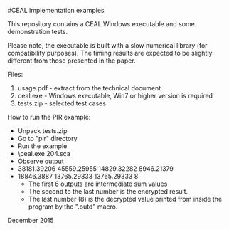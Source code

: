 #CEAL implementation examples

This repository contains a CEAL Windows executable and some demonstration tests.

Please note, the executable is built with a slow numerical library
(for compatibility purposes). The timing results are
expected to be slightly different from those presented in the paper.

Files:
1. usage.pdf - extract from the technical document
2. ceal.exe - Windows executable, Win7 or higher version is required
3. tests.zip - selected test cases

How to run the PIR example:
-   Unpack tests.zip
-   Go to "pir" directory
-   Run the example
  - <path>\ceal.exe 204.sca
-   Observe output
  -   38181.39206 45559.25955 14829.32282 8946.21379 
  -   18846.3887 13765.29333 13765.29333 8
        * The first 6 outputs are intermediate sum values
        * The second to the last number is the encrypted result.
        * The last number (8) is the decrypted value printed 
          from inside the program by the ".outd" macro.

December 2015
